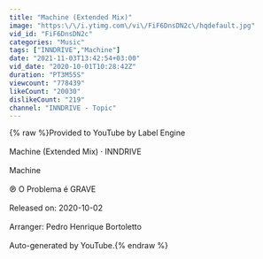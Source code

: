 ```yaml
---
title: "Machine (Extended Mix)"
image: "https:\/\/i.ytimg.com\/vi\/FiF6DnsDN2c\/hqdefault.jpg"
vid_id: "FiF6DnsDN2c"
categories: "Music"
tags: ["INNDRIVE","Machine"]
date: "2021-11-03T13:42:54+03:00"
vid_date: "2020-10-01T10:28:42Z"
duration: "PT3M55S"
viewcount: "778439"
likeCount: "20030"
dislikeCount: "219"
channel: "INNDRIVE - Topic"
---
```

{% raw %}Provided to YouTube by Label Engine<br /><br />Machine (Extended Mix) · INNDRIVE<br /><br />Machine<br /><br />℗ O Problema é GRAVE<br /><br />Released on: 2020-10-02<br /><br />Arranger: Pedro Henrique Bortoletto<br /><br />Auto-generated by YouTube.{% endraw %}
